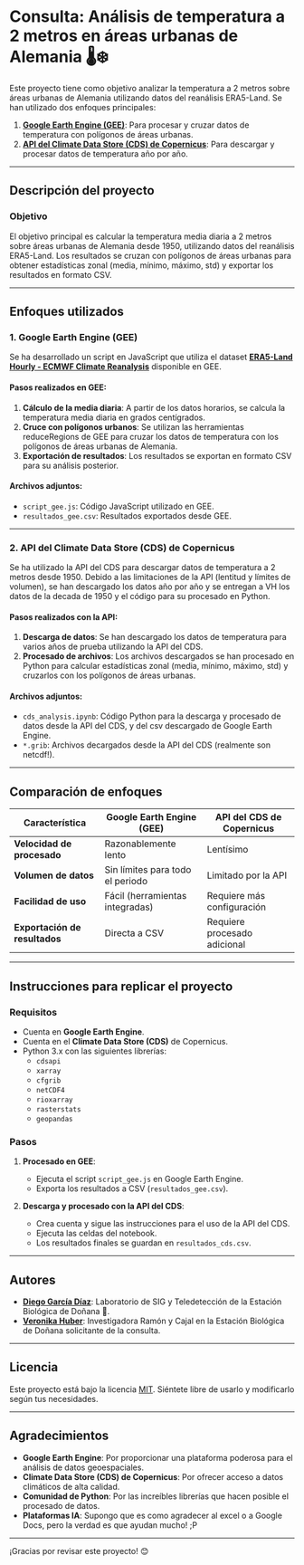 # Consulta: Análisis de temperatura a 2 metros en áreas urbanas de Alemania 🌡️❄️

Este proyecto tiene como objetivo analizar la temperatura a 2 metros sobre áreas urbanas de Alemania utilizando datos del reanálisis ERA5-Land. Se han utilizado dos enfoques principales:

1. [**Google Earth Engine (GEE)**](https://earthengine.google.com/): Para procesar y cruzar datos de temperatura con polígonos de áreas urbanas.
2. [**API del Climate Data Store (CDS) de Copernicus**](https://cds.climate.copernicus.eu/): Para descargar y procesar datos de temperatura año por año.

---

## Descripción del proyecto

### Objetivo
El objetivo principal es calcular la temperatura media diaria a 2 metros sobre áreas urbanas de Alemania desde 1950, utilizando datos del reanálisis ERA5-Land. Los resultados se cruzan con polígonos de áreas urbanas para obtener estadísticas zonal (media, mínimo, máximo, std) y exportar los resultados en formato CSV.

---

## Enfoques utilizados

### 1. Google Earth Engine (GEE)
Se ha desarrollado un script en JavaScript que utiliza el dataset [**ERA5-Land Hourly - ECMWF Climate Reanalysis**](https://developers.google.com/earth-engine/datasets/catalog/ECMWF_ERA5_LAND_HOURLY?hl=es-419) disponible en GEE.

#### Pasos realizados en GEE:
1. **Cálculo de la media diaria**: A partir de los datos horarios, se calcula la temperatura media diaria en grados centígrados.
2. **Cruce con polígonos urbanos**: Se utilizan las herramientas reduceRegions de GEE para cruzar los datos de temperatura con los polígonos de áreas urbanas de Alemania.
3. **Exportación de resultados**: Los resultados se exportan en formato CSV para su análisis posterior.

#### Archivos adjuntos:
- `script_gee.js`: Código JavaScript utilizado en GEE.
- `resultados_gee.csv`: Resultados exportados desde GEE. 

---

### 2. API del Climate Data Store (CDS) de Copernicus
Se ha utilizado la API del CDS para descargar datos de temperatura a 2 metros desde 1950. Debido a las limitaciones de la API (lentitud y límites de volumen), se han descargado los datos año por año y se entregan a VH los datos de la decada de 1950 y el código para su procesado en Python.

#### Pasos realizados con la API:
1. **Descarga de datos**: Se han descargado los datos de temperatura para varios años de prueba utilizando la API del CDS.
2. **Procesado de archivos**: Los archivos descargados se han procesado en Python para calcular estadísticas zonal (media, mínimo, máximo, std) y cruzarlos con los polígonos de áreas urbanas.

#### Archivos adjuntos:
- `cds_analysis.ipynb`: Código Python para la descarga y procesado de datos desde la API del CDS, y del csv descargado de Google Earth Engine.
- `*.grib`: Archivos decargados desde la API del CDS (realmente son netcdf!).
---

## Comparación de enfoques

| Característica              | Google Earth Engine (GEE)         | API del CDS de Copernicus       |
|-----------------------------|-----------------------------------|---------------------------------|
| **Velocidad de procesado**  | Razonablemente lento              | Lentísimo                       |
| **Volumen de datos**        | Sin límites para todo el periodo  | Limitado por la API             |
| **Facilidad de uso**        | Fácil (herramientas integradas)   | Requiere más configuración      |
| **Exportación de resultados**| Directa a CSV                    | Requiere procesado adicional    |

---

## Instrucciones para replicar el proyecto

### Requisitos
- Cuenta en **Google Earth Engine**.
- Cuenta en el **Climate Data Store (CDS)** de Copernicus.
- Python 3.x con las siguientes librerías:
  - `cdsapi`
  - `xarray`
  - `cfgrib`
  - `netCDF4`
  - `rioxarray`
  - `rasterstats`
  - `geopandas`

### Pasos
1. **Procesado en GEE**:
   - Ejecuta el script `script_gee.js` en Google Earth Engine.
   - Exporta los resultados a CSV (`resultados_gee.csv`).

2. **Descarga y procesado con la API del CDS**:
   - Crea cuenta y sigue las instrucciones para el uso de la API del CDS.
   - Ejecuta las celdas del notebook.
   - Los resultados finales se guardan en `resultados_cds.csv`.

---


## Autores
- [**Diego García Díaz**](mailto:diegogarcia@ebd.csic.es): Laboratorio de SIG y Teledetección de la Estación Biológica de Doñana 🚀.
- [**Veronika Huber**](mailto:veronika.huber@ebd.csic.es): Investigadora Ramón y Cajal en la Estación Biológica de Doñana solicitante de la consulta.

---

## Licencia
Este proyecto está bajo la licencia [MIT](https://opensource.org/licenses/MIT). Siéntete libre de usarlo y modificarlo según tus necesidades.

---

## Agradecimientos
- **Google Earth Engine**: Por proporcionar una plataforma poderosa para el análisis de datos geoespaciales.
- **Climate Data Store (CDS) de Copernicus**: Por ofrecer acceso a datos climáticos de alta calidad.
- **Comunidad de Python**: Por las increíbles librerías que hacen posible el procesado de datos.
- **Plataformas IA**: Supongo que es como agradecer al excel o a Google Docs, pero la verdad es que ayudan mucho! ;P

---

¡Gracias por revisar este proyecto! 😊
